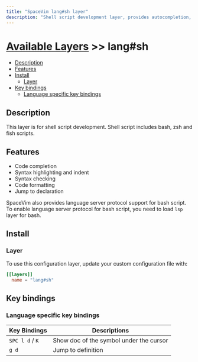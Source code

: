 ```yaml
---
title: "SpaceVim lang#sh layer"
description: "Shell script development layer, provides autocompletion, syntax checking, and code formatting for bash and zsh scripts."
---
```


# [Available Layers](../../) >> lang#sh

<!-- vim-markdown-toc GFM -->

- [Description](#description)
- [Features](#features)
- [Install](#install)
  - [Layer](#layer)
- [Key bindings](#key-bindings)
  - [Language specific key bindings](#language-specific-key-bindings)

<!-- vim-markdown-toc -->

## Description

This layer is for shell script development. Shell script includes bash, zsh and fish scripts.

## Features

- Code completion
- Syntax highlighting and indent
- Syntax checking
- Code formatting
- Jump to declaration

SpaceVim also provides language server protocol support for bash script. To enable language server protocol
for bash script, you need to load `lsp` layer for bash.

## Install

### Layer

To use this configuration layer, update your custom configuration file with:

```toml
[[layers]]
  name = "lang#sh"
```

## Key bindings

### Language specific key bindings

| Key Bindings    | Descriptions                            |
| --------------- | --------------------------------------- |
| `SPC l d` / `K` | Show doc of the symbol under the cursor |
| `g d`           | Jump to definition                      |
